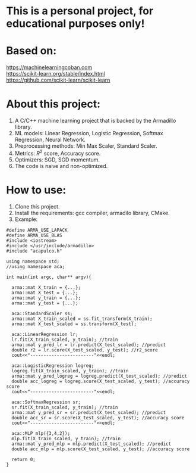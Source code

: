# This is a personal project, for educational purposes only!
# Based on:
  https://machinelearningcoban.com \
  https://scikit-learn.org/stable/index.html \
  https://github.com/scikit-learn/scikit-learn
# About this project:
1. A C/C++ machine learning project that is backed by the Armadillo library.
2. ML models: Linear Regression, Logistic Regression, Softmax Regression, Neural Network.
3. Preprocessing methods: Min Max Scaler, Standard Scaler.
4. Metrics: $R^2$ score, Accuracy score.
5. Optimizers: SGD, SGD momentum.
6. The code is naive and non-optimized.
# How to use:
1. Clone this project.
2. Install the requirements: gcc compiler, armadilo library, CMake.
3. Example:
```
#define ARMA_USE_LAPACK
#define ARMA_USE_BLAS
#include <iostream>
#include </usr/include/armadillo>
#include "acapulco.h"

using namespace std;
//using namespace aca;

int main(int argc, char** argv){

  arma::mat X_train = {...};
  arma::mat X_test = {...};
  arma::mat y_train = {...};
  arma::mat y_test = {...};

  aca::StandardScaler ss;
  arma::mat X_train_scaled = ss.fit_transform(X_train);
  arma::mat X_test_scaled = ss.transform(X_test);
  
  aca::LinearRegression lr;
  lr.fit(X_train_scaled, y_train); //train
  arma::mat y_pred_lr = lr.predict(X_test_scaled); //predict
  double r2 = lr.score(X_test_scaled, y_test); //r2_score
  cout<<"------------------------"<<endl;

  aca::LogisticRegression logreg;
  logreg.fit(X_train_scaled, y_train); //train
  arma::mat y_pred_logreg = logreg.predict(X_test_scaled); //predict
  double acc_logreg = logreg.score(X_test_scaled, y_test); //accuracy score
  cout<<"------------------------"<<endl;

  aca::SoftmaxRegression sr;
  sr.fit(X_train_scaled, y_train); //train
  arma::mat y_pred_sr = sr.predict(X_test_scaled); //predict
  double acc_sr = sr.score(X_test_scaled, y_test); //accuracy score	
  cout<<"------------------------"<<endl;
 
  aca::MLP mlp({3,4,2});
  mlp.fit(X_train_scaled, y_train); //train
  arma::mat y_pred_mlp = mlp.predict(X_test_scaled); //predict
  double acc_mlp = mlp.score(X_test_scaled, y_test); //accuracy score
  
  return 0;
}

```
